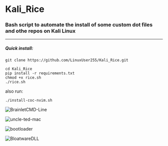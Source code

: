 # Kali_Rice
### Bash script to automate the install of some custom dot files and othe repos on Kali Linux
---
##### Quick install:
`git clone https://github.com/LinuxUser255/Kali_Rice.git`

 ```
 cd Kali_Rice
 pip install -r requirements.txt
 chmod +x rice.sh
 ./rice.sh
 ```
also run: 
```
./install-coc-nvim.sh
```

![BrainletCMD-Line](https://user-images.githubusercontent.com/46334926/178116017-4bc954e4-d462-48b3-b0b6-dc9bc6bb8557.png)

![uncle-ted-mac](https://user-images.githubusercontent.com/46334926/178115990-2b1ded74-9445-42cf-8280-4439418c342f.png)

![bootloader](https://user-images.githubusercontent.com/46334926/178116141-17f94caa-aaf6-431e-9136-938195c7f9e1.jpg)

![BloatwareDLL](https://user-images.githubusercontent.com/46334926/178116255-c65ba236-b14b-4043-8902-3ae596968c85.png)

